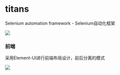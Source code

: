 # titans
Selenium automation framework - Selenium自动化框架

![](https://github.com/dmf-code/photos/blob/master/titans.jpg)

### 前端

采用Element-UI进行前端布局设计，前后分离的模式

![](https://github.com/dmf-code/photos/blob/master/%E5%89%8D%E6%9C%9F%E9%A1%B5%E9%9D%A2%E5%B8%83%E5%B1%80.png)

